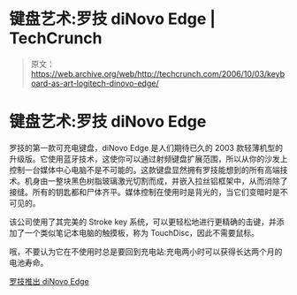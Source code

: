 # 键盘艺术:罗技 diNovo Edge | TechCrunch

> 原文：<https://web.archive.org/web/http://techcrunch.com/2006/10/03/keyboard-as-art-logitech-dinovo-edge/>

# 键盘艺术:罗技 diNovo Edge

罗技的第一款可充电键盘，diNovo Edge 是人们期待已久的 2003 款轻薄机型的升级版。它使用蓝牙技术，这使你可以通过射频键盘扩展范围，所以从你的沙发上控制一台媒体中心电脑不是不可能的。这款键盘显然拥有罗技能想到的所有高端技术。机身由一整块黑色树脂玻璃激光切割而成，并嵌入拉丝铝框架中，从而消除了接缝。所有的钥匙都和尸体齐平。媒体控制在使用时是背光的，当它们变暗时是不可见的。

该公司使用了其完美的 Stroke key 系统，可以更轻松地进行更精确的击键，并添加了一个类似笔记本电脑的触摸板，称为 TouchDisc，因此不需要鼠标。

哦，不要认为它在不使用时总是要回到充电站:充电两小时可以获得长达两个月的电池寿命。

[罗技推出 diNovo Edge](https://web.archive.org/web/20130627211034/http://www.engadget.com/2006/10/03/logitech-launches-dinovo-edge/)